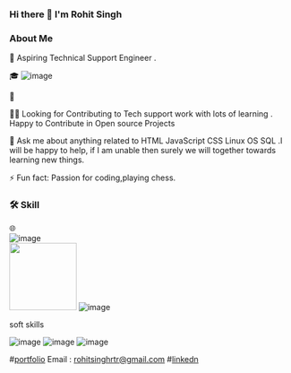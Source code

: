 ### Hi there 👋 I'm Rohit Singh


 ### About Me                                                                           

🙂   Aspiring Technical Support Engineer .  

🎓              ![image](https://camo.githubusercontent.com/973ed9aeb3fcbda48056b50f688fa280009567cc020a2b71fc2f67a7e14feb36/68747470733a2f2f692e70696e696d672e636f6d2f6f726967696e616c732f65662f31362f65342f65663136653465363862306433636238316536626238613863333235386437652e676966)

💼   

👯‍♂️   Looking for Contributing to Tech  support work with lots of learning .
      Happy to Contribute in Open source Projects
      
💬   Ask me about anything related to HTML JavaScript CSS Linux OS SQL .I will be happy to help, if
      I am unable then surely we will together towards learning new things.
      

⚡ Fun fact: Passion for coding,playing chess.


### 🛠  Skill

🌐   
![image](https://user-images.githubusercontent.com/95858652/167268673-a734d325-49f5-4617-a0f2-f2c6c90d3a51.png)  
<img src="https://user-images.githubusercontent.com/95858652/228409798-ad69ff18-9287-4d4a-b51b-3c722da856b9.jpg" width=120 height=120px>
![image](https://user-images.githubusercontent.com/95858652/228410587-92594acd-0870-4864-b2fe-a3f91bf5f2a5.jpg)

soft skills


![image](https://user-images.githubusercontent.com/95858652/228418589-45afdc49-f613-4416-bccb-34d19ce7954a.jpg)
![image](https://user-images.githubusercontent.com/95858652/228420442-944e6f9e-5303-4cf2-bc57-7ffccf4f0f8a.jpg)
![image](https://user-images.githubusercontent.com/95858652/228419645-9f45fbda-b9d6-4c4d-9c3d-d5ec689fb64a.jpg)






 #[portfolio](https://rohitsinghrajpoot.github.io/)
 Email : rohitsinghrtr@gmail.com
 #[linkedn](https://www.linkedin.com/in/rohit-singh-rajpoot/)

